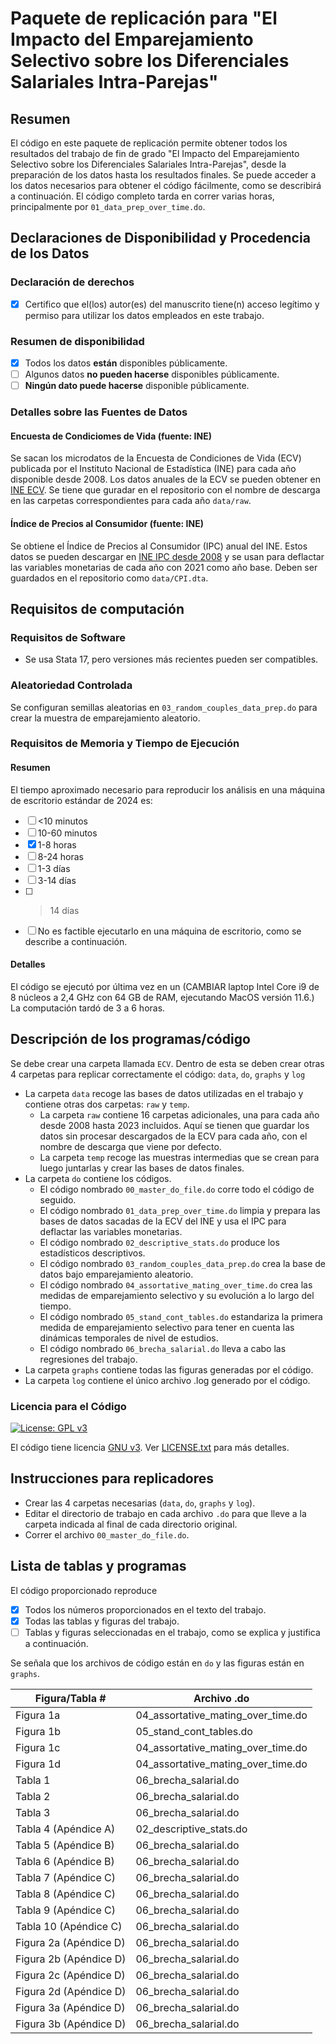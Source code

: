 # Paquete de replicación para "El Impacto del Emparejamiento Selectivo sobre los Diferenciales Salariales Intra-Parejas"

## Resumen

El código en este paquete de replicación permite obtener todos los resultados del trabajo de fin de grado "El Impacto del Emparejamiento Selectivo sobre los Diferenciales Salariales Intra-Parejas", desde la preparación de los datos hasta los resultados finales. Se puede acceder a los datos necesarios para obtener el código fácilmente, como se describirá a continuación. El código completo tarda en correr varias horas, principalmente por `01_data_prep_over_time.do`.

## Declaraciones de Disponibilidad y Procedencia de los Datos

### Declaración de derechos

- [x] Certifico que el(los) autor(es) del manuscrito tiene(n) acceso legítimo y permiso para utilizar los datos empleados en este trabajo.

### Resumen de disponibilidad

- [x] Todos los datos **están** disponibles públicamente.
- [ ] Algunos datos **no pueden hacerse** disponibles públicamente.
- [ ] **Ningún dato puede hacerse** disponible públicamente.

### Detalles sobre las Fuentes de Datos

#### Encuesta de Condiciomes de Vida (fuente: INE)

Se sacan los microdatos de la Encuesta de Condiciones de Vida (ECV) publicada por el Instituto Nacional de Estadística (INE) para cada año disponible desde 2008. Los datos anuales de la ECV se pueden obtener en [INE ECV](https://www.ine.es/dyngs/INEbase/es/operacion.htm?c=Estadistica_C&cid=1254736176807&menu=resultados&idp=1254735976608#_tabs-1254736195153). Se tiene que guradar en el repositorio con el nombre de descarga en las carpetas correspondientes para cada año `data/raw`.

#### Índice de Precios al Consumidor (fuente: INE)

Se obtiene el Índice de Precios al Consumidor (IPC) anual del INE. Estos datos se pueden descargar en [INE IPC desde 2008]([https://usa.ipums.org/usa/](https://www.ine.es/jaxiT3/Datos.htm?t=50934)) y se usan para deflactar las variables monetarias de cada año con 2021 como año base. Deben ser guardados en el repositorio como `data/CPI.dta`. 

## Requisitos de computación

### Requisitos de Software

- Se usa Stata 17, pero versiones más recientes pueden ser compatibles.

### Aleatoriedad Controlada

Se configuran semillas aleatorias en `03_random_couples_data_prep.do` para crear la muestra de emparejamiento aleatorio.

### Requisitos de Memoria y Tiempo de Ejecución

#### Resumen

El tiempo aproximado necesario para reproducir los análisis en una máquina de escritorio estándar de 2024 es:

- [ ] <10 minutos
- [ ] 10-60 minutos
- [x] 1-8 horas
- [ ] 8-24 horas
- [ ] 1-3 días
- [ ] 3-14 días
- [ ] > 14 días
- [ ] No es factible ejecutarlo en una máquina de escritorio, como se describe a continuación.

#### Detalles

El código se ejecutó por última vez en un (CAMBIAR laptop Intel Core i9 de 8 núcleos a 2,4 GHz con 64 GB de RAM, ejecutando MacOS versión 11.6.) La computación tardó de 3 a 6 horas.

## Descripción de los programas/código

Se debe crear una carpeta llamada `ECV`. Dentro de esta se deben crear otras 4 carpetas para replicar correctamente el código: `data`, `do`, `graphs` y `log`

- La carpeta `data` recoge las bases de datos utilizadas en el trabajo y contiene otras dos carpetas: `raw` y `temp`.
  - La carpeta `raw` contiene 16 carpetas adicionales, una para cada año desde 2008 hasta 2023 incluidos. Aquí se tienen que guardar los datos sin procesar descargados de la ECV para cada año, con el nombre de descarga que viene por defecto.
  - La carpeta `temp` recoge las muestras intermedias que se crean para luego juntarlas y crear las bases de datos finales.
- La carpeta `do` contiene los códigos.
  - El código nombrado `00_master_do_file.do` corre todo el código de seguido.
  - El código nombrado `01_data_prep_over_time.do` limpia y prepara las bases de datos sacadas de la ECV del INE y usa el IPC para deflactar las variables monetarias.
  - El código nombrado `02_descriptive_stats.do` produce los estadísticos descriptivos.
  - El código nombrado `03_random_couples_data_prep.do` crea la base de datos bajo emparejamiento aleatorio.
  - El código nombrado `04_assortative_mating_over_time.do` crea las medidas de emparejamiento selectivo y su evolución a lo largo del tiempo.
  - El código nombrado `05_stand_cont_tables.do` estandariza la primera medida de emparejamiento selectivo para tener en cuenta las dinámicas temporales de nivel de estudios.
  - El código nombrado `06_brecha_salarial.do` lleva a cabo las regresiones del trabajo.
- La carpeta `graphs` contiene todas las figuras generadas por el código.
- La carpeta `log` contiene el único archivo .log generado por el código.

### Licencia para el Código

[![License: GPL v3](https://img.shields.io/badge/License-GPLv3-blue.svg)](https://www.gnu.org/licenses/gpl-3.0)

El código tiene licencia [GNU v3](https://www.gnu.org/licenses/gpl-3.0.html). Ver [LICENSE.txt](LICENSE.txt) para más detalles.

## Instrucciones para replicadores

- Crear las 4 carpetas necesarias (`data`, `do`, `graphs` y `log`).
- Editar el directorio de trabajo en cada archivo `.do` para que lleve a la carpeta indicada al final de cada directorio original.
- Correr el archivo `00_master_do_file.do`.

## Lista de tablas y programas

El código proporcionado reproduce

- [x] Todos los números proporcionados en el texto del trabajo.
- [x] Todas las tablas y figuras del trabajo.
- [ ] Tablas y figuras seleccionadas en el trabajo, como se explica y justifica a continuación.

Se señala que los archivos de código están en `do` y las figuras están en `graphs`.

| Figura/Tabla #         | Archivo .do                        |
|------------------------|------------------------------------|
| Figura 1a              | 04_assortative_mating_over_time.do |
| Figura 1b              | 05_stand_cont_tables.do            |
| Figura 1c              | 04_assortative_mating_over_time.do |
| Figura 1d              | 04_assortative_mating_over_time.do |
| Tabla 1                | 06_brecha_salarial.do              |
| Tabla 2                | 06_brecha_salarial.do              |
| Tabla 3                | 06_brecha_salarial.do              |
| Tabla 4 (Apéndice A)   | 02_descriptive_stats.do            |
| Tabla 5 (Apéndice B)   | 06_brecha_salarial.do              |
| Tabla 6 (Apéndice B)   | 06_brecha_salarial.do              |
| Tabla 7 (Apéndice C)   | 06_brecha_salarial.do              |
| Tabla 8 (Apéndice C)   | 06_brecha_salarial.do              |
| Tabla 9 (Apéndice C)   | 06_brecha_salarial.do              |
| Tabla 10 (Apéndice C)  | 06_brecha_salarial.do              |
| Figura 2a (Apéndice D) | 06_brecha_salarial.do              |
| Figura 2b (Apéndice D) | 06_brecha_salarial.do              |
| Figura 2c (Apéndice D) | 06_brecha_salarial.do              |
| Figura 2d (Apéndice D) | 06_brecha_salarial.do              |
| Figura 3a (Apéndice D) | 06_brecha_salarial.do              |
| Figura 3b (Apéndice D) | 06_brecha_salarial.do              |
